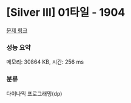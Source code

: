 # [Silver III] 01타일 - 1904 

[문제 링크](https://www.acmicpc.net/problem/1904) 

### 성능 요약

메모리: 30864 KB, 시간: 256 ms

### 분류

다이나믹 프로그래밍(dp)


